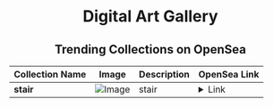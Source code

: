<div align="center">

# Digital Art Gallery

## Trending Collections on OpenSea

| Collection Name                       | Image                                                                                     | Description                       | OpenSea Link                                                                                          |
|---------------------------------------|-------------------------------------------------------------------------------------------|-----------------------------------|--------------------------------------------------------------------------------------------------------|
| **stair** | ![Image](https://i.seadn.io/s/raw/files/dc80f0b779edfbc1e0c17b2be4214cef.png?w=500&auto=format?w=200&auto=format) | stair | <details><summary>Link</summary>[stair](https://opensea.io/collection/stair-4)</details> |

</div>